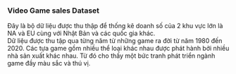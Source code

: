 ### Video Game sales Dataset
Đây là bộ dữ liệu được thu thập để thống kê doanh số của 2 khu vực lớn là NA và EU cùng với Nhật Bản và các quốc gia khác.  
Dữ liệu được thu tập qua từng năm từ những game ra đời từ năm 1980 đến 2020. Các tựa game gồm nhiều thể loại khác nhau được phát hành bởi nhiều nhà sản xuất khác nhau. Từ đó cho thấy một bức tranh phát triển ngành game đầy màu sắc và thú vị.
